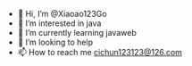 - 👋 Hi, I’m @Xiaoao123Go
- 👀 I’m interested in java
- 🌱 I’m currently learning javaweb
- 💞️ I’m looking to help
- 📫 How to reach me cichun123123@126.com

<!---
Xiaoao123Go/Xiaoao123Go is a ✨ special ✨ repository because its `README.md` (this file) appears on your GitHub profile.
You can click the Preview link to take a look at your changes.
--->
